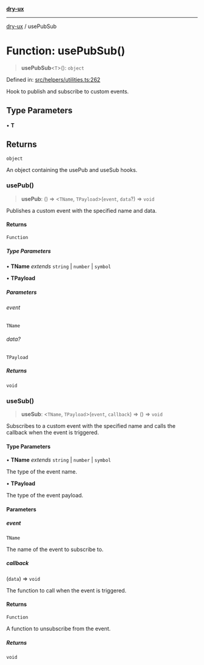 [**dry-ux**](../README.md)

***

[dry-ux](../globals.md) / usePubSub

# Function: usePubSub()

> **usePubSub**\<`T`\>(): `object`

Defined in: [src/helpers/utilities.ts:262](https://github.com/navedr/dry-ux/blob/b8fe047776f9e9943b5ac8e30a3dd152faaba227/src/helpers/utilities.ts#L262)

Hook to publish and subscribe to custom events.

## Type Parameters

• **T**

## Returns

`object`

An object containing the usePub and useSub hooks.

### usePub()

> **usePub**: () => \<`TName`, `TPayload`\>(`event`, `data`?) => `void`

Publishes a custom event with the specified name and data.

#### Returns

`Function`

##### Type Parameters

• **TName** *extends* `string` \| `number` \| `symbol`

• **TPayload**

##### Parameters

###### event

`TName`

###### data?

`TPayload`

##### Returns

`void`

### useSub()

> **useSub**: \<`TName`, `TPayload`\>(`event`, `callback`) => () => `void`

Subscribes to a custom event with the specified name and calls the callback when the event is triggered.

#### Type Parameters

• **TName** *extends* `string` \| `number` \| `symbol`

The type of the event name.

• **TPayload**

The type of the event payload.

#### Parameters

##### event

`TName`

The name of the event to subscribe to.

##### callback

(`data`) => `void`

The function to call when the event is triggered.

#### Returns

`Function`

A function to unsubscribe from the event.

##### Returns

`void`
